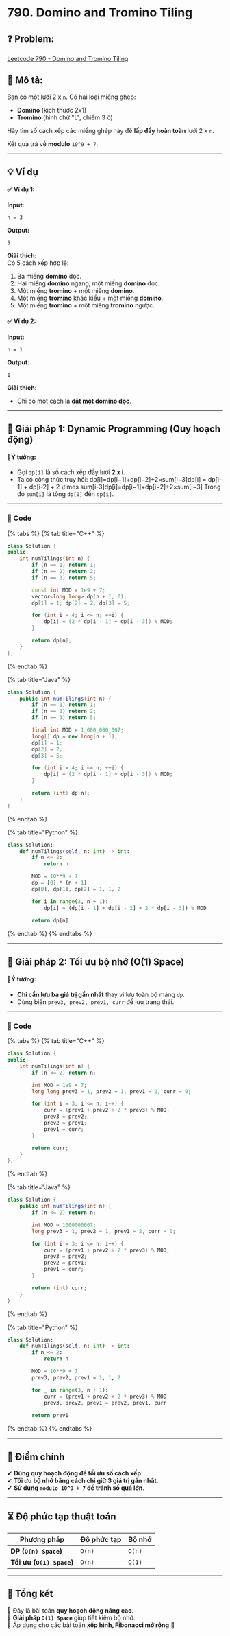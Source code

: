 # 790. Domino and Tromino Tiling

## **❓ Problem:**&#x20;

[Leetcode 790 - Domino and Tromino Tiling](https://leetcode.com/problems/domino-and-tromino-tiling)

## **📝 Mô tả:**

Bạn có một lưới 2 x `n`. Có hai loại miếng ghép:

* **Domino** (kích thước 2x1)
* **Tromino** (hình chữ "L", chiếm 3 ô)

Hãy tìm số cách xếp các miếng ghép này để **lấp đầy hoàn toàn** lưới 2 x `n`.

Kết quả trả về **modulo** `10^9 + 7`.

***

## **💡 Ví dụ**

#### **✅ Ví dụ 1:**

**Input:**

```plaintext
n = 3
```

**Output:**

```plaintext
5
```

**Giải thích:**\
Có 5 cách xếp hợp lệ:

1. Ba miếng **domino** dọc.
2. Hai miếng **domino** ngang, một miếng **domino** dọc.
3. Một miếng **tromino** + một miếng **domino**.
4. Một miếng **tromino** khác kiểu + một miếng **domino**.
5. Một miếng **tromino** + một miếng **tromino** ngược.

#### **✅ Ví dụ 2:**

**Input:**

```plaintext
n = 1
```

**Output:**

```plaintext
1
```

**Giải thích:**

* Chỉ có một cách là **đặt một domino dọc**.

***

## **🚀 Giải pháp 1: Dynamic Programming (Quy hoạch động)**

#### **🔹Ý tưởng:**

* Gọi `dp[i]` là số cách xếp đầy lưới **2 x i**.
* Ta có công thức truy hồi: dp\[i]=dp\[i−1]+dp\[i−2]+2×sum\[i−3]dp\[i] = dp\[i-1] + dp\[i-2] + 2 \times sum\[i-3]dp\[i]=dp\[i−1]+dp\[i−2]+2×sum\[i−3] Trong đó `sum[i]` là tổng `dp[0]` đến `dp[i]`.

***

### **📜 Code**

{% tabs %}
{% tab title="C++" %}
```cpp
class Solution {
public:
    int numTilings(int n) {
        if (n == 1) return 1;
        if (n == 2) return 2;
        if (n == 3) return 5;

        const int MOD = 1e9 + 7;
        vector<long long> dp(n + 1, 0);
        dp[1] = 1; dp[2] = 2; dp[3] = 5;

        for (int i = 4; i <= n; ++i) {
            dp[i] = (2 * dp[i - 1] + dp[i - 3]) % MOD;
        }

        return dp[n];
    }
};

```
{% endtab %}

{% tab title="Java" %}
```java
class Solution {
    public int numTilings(int n) {
        if (n == 1) return 1;
        if (n == 2) return 2;
        if (n == 3) return 5;

        final int MOD = 1_000_000_007;
        long[] dp = new long[n + 1];
        dp[1] = 1;
        dp[2] = 2;
        dp[3] = 5;

        for (int i = 4; i <= n; ++i) {
            dp[i] = (2 * dp[i - 1] + dp[i - 3]) % MOD;
        }

        return (int) dp[n];
    }
}

```
{% endtab %}

{% tab title="Python" %}
```python
class Solution:
    def numTilings(self, n: int) -> int:
        if n <= 2:
            return n

        MOD = 10**9 + 7
        dp = [0] * (n + 1)
        dp[0], dp[1], dp[2] = 1, 1, 2

        for i in range(3, n + 1):
            dp[i] = (dp[i - 1] + dp[i - 2] + 2 * dp[i - 3]) % MOD
        
        return dp[n]
```
{% endtab %}
{% endtabs %}

***

## **🚀 Giải pháp 2: Tối ưu bộ nhớ (O(1) Space)**

#### **🔹Ý tưởng:**

* **Chỉ cần lưu ba giá trị gần nhất** thay vì lưu toàn bộ mảng `dp`.
* Dùng biến `prev3, prev2, prev1, curr` để lưu trạng thái.

***

### **📜 Code**

{% tabs %}
{% tab title="C++" %}
```cpp
class Solution {
public:
    int numTilings(int n) {
        if (n <= 2) return n;

        int MOD = 1e9 + 7;
        long long prev3 = 1, prev2 = 1, prev1 = 2, curr = 0;

        for (int i = 3; i <= n; i++) {
            curr = (prev1 + prev2 + 2 * prev3) % MOD;
            prev3 = prev2;
            prev2 = prev1;
            prev1 = curr;
        }

        return curr;
    }
};
```
{% endtab %}

{% tab title="Java" %}
```java
class Solution {
    public int numTilings(int n) {
        if (n <= 2) return n;

        int MOD = 1000000007;
        long prev3 = 1, prev2 = 1, prev1 = 2, curr = 0;

        for (int i = 3; i <= n; i++) {
            curr = (prev1 + prev2 + 2 * prev3) % MOD;
            prev3 = prev2;
            prev2 = prev1;
            prev1 = curr;
        }

        return (int) curr;
    }
}
```
{% endtab %}

{% tab title="Python" %}
```python
class Solution:
    def numTilings(self, n: int) -> int:
        if n <= 2:
            return n

        MOD = 10**9 + 7
        prev3, prev2, prev1 = 1, 1, 2

        for _ in range(3, n + 1):
            curr = (prev1 + prev2 + 2 * prev3) % MOD
            prev3, prev2, prev1 = prev2, prev1, curr
        
        return prev1
```
{% endtab %}
{% endtabs %}

***

## **🎯 Điểm chính**

✔ **Dùng quy hoạch động để tối ưu số cách xếp**.\
✔ **Tối ưu bộ nhớ bằng cách chỉ giữ 3 giá trị gần nhất**.\
✔ **Sử dụng `modulo 10^9 + 7` để tránh số quá lớn**.

***

## **⏳ Độ phức tạp thuật toán**

| Phương pháp               | Độ phức tạp | Bộ nhớ |
| ------------------------- | ----------- | ------ |
| **DP (`O(n) Space`)**     | `O(n)`      | `O(n)` |
| **Tối ưu (`O(1) Space`)** | `O(n)`      | `O(1)` |

***

## **📌 Tổng kết**

🔹 Đây là bài toán **quy hoạch động nâng cao**.\
🔹 **Giải pháp `O(1) Space`** giúp tiết kiệm bộ nhớ.\
🔹 Áp dụng cho các bài toán **xếp hình, Fibonacci mở rộng** 🚀

